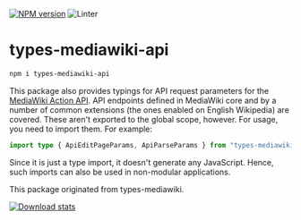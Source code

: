 [![NPM version](https://img.shields.io/npm/v/types-mediawiki.svg)](https://www.npmjs.com/package/types-mediawiki-api)
![Linter](https://github.com/wikimedia-gadgets/types-mediawiki/workflows/Lint/badge.svg)

# types-mediawiki-api

```bash
npm i types-mediawiki-api
```

This package also provides typings for API request parameters for the [MediaWiki Action API](https://www.mediawiki.org/wiki/Special:MyLanguage/API:Main_page). API endpoints defined in MediaWiki core and by a number of common extensions (the ones enabled on English Wikipedia) are covered. These aren't exported to the global scope, however. For usage, you need to import them. For example:

```ts
import type { ApiEditPageParams, ApiParseParams } from "types-mediawiki/api_params";
```

Since it is just a type import, it doesn't generate any JavaScript. Hence, such imports can also be used in non-modular applications.

This package originated from types-mediawiki.

[![Download stats](https://nodei.co/npm/types-mediawiki.png?downloads=true&downloadRank=true)](https://nodei.co/npm/types-mediawiki/)


